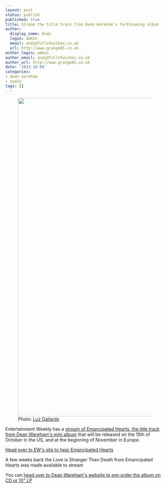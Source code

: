 ```yaml
---
layout: post
status: publish
published: true
title: Stream the title track from Dean Wareham's forthcoming album
author:
  display_name: Andy
  login: admin
  email: andy@fullofwishes.co.uk
  url: http://www.grange85.co.uk
author_login: admin
author_email: andy@fullofwishes.co.uk
author_url: http://www.grange85.co.uk
date: '2013-10-04'
categories:
- dean wareham
- audio
tags: []
---
```

<p><figure class="caption aligncenter"><img src="https://media.fullofwishes.co.uk/05-dean_wareham/pictures/3_DW_120_B108_B_1024.jpg" width="1024" height="997" class /><figcaption class="caption-text"> Photo: <a href="http://www.luzgallardo.com">Luz Gallardo</a></figcaption></figure>
<p>Entertainment Weekly has a <a href="http://music-mix.ew.com/2013/10/04/dean-wareham-new-album-emancipated-hearts/">stream of Emancipated Hearts, the title track from Dean Wareham's mini album</a> that will be released on the 15th of October in the US, and at the beginning of November in Europe.</p>
<p><a href="http://music-mix.ew.com/2013/10/04/dean-wareham-new-album-emancipated-hearts/">Head over to EW's site to hear Emancipated Hearts</a></p>
<p>A few weeks back the Love is Stranger Than Death from Emancipated Hearts was made available to stream</p>
<p>You can <a href="http://elevenspot.11spot.com/deanwareham.html">head over to Dean Wareham's website to pre-order the album on CD or 10" LP</a></p>
